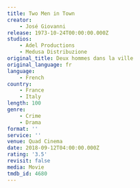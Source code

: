 ```yaml
---
title: Two Men in Town
creator:
    - José Giovanni
release: 1973-10-24T00:00:00.000Z
studios:
    - Adel Productions
    - Medusa Distribuzione
original_title: Deux hommes dans la ville
original_language: fr
language:
    - French
country:
    - France
    - Italy
length: 100
genre:
    - Crime
    - Drama
format: ''
service: ''
venue: Quad Cinema
date: 2018-09-12T04:00:00.000Z
rating: '3.5'
revisit: false
media: Movie
tmdb_id: 4680
---
```



